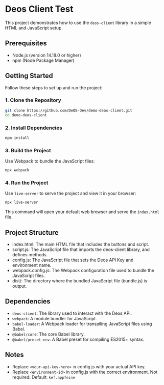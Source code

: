 
# Deos Client Test

This project demonstrates how to use the `deos-client` library in a simple HTML and JavaScript setup.

## Prerequisites

- Node.js (version 14.18.0 or higher)
- npm (Node Package Manager)

## Getting Started

Follow these steps to set up and run the project:

### 1. Clone the Repository

```bash
git clone https://github.com/DeOS-Dev/demo-deos-client.git
cd demo-deos-client
```

### 2. Install Dependencies

```bash
npm install
```

### 3. Build the Project

Use Webpack to bundle the JavaScript files:

```bash
npx webpack
```

### 4. Run the Project

Use `live-server` to serve the project and view it in your browser:

```bash
npx live-server
```

This command will open your default web browser and serve the `index.html` file.

## Project Structure

- index.html: The main HTML file that includes the buttons and script.
- script.js: The JavaScript file that imports the deos-client library, and defines methods.
- config.js: The JavaScript file that sets the Deos API Key and environment name.
- webpack.config.js: The Webpack configuration file used to bundle the JavaScript files.
- dist/: The directory where the bundled JavaScript file (bundle.js) is output.

## Dependencies

- `deos-client`: The library used to interact with the Deos API.
- `webpack`: A module bundler for JavaScript.
- `babel-loader`: A Webpack loader for transpiling JavaScript files using Babel.
- `@babel/core`: The core Babel library.
- `@babel/preset-env`: A Babel preset for compiling ES2015+ syntax.

## Notes

- Replace `<your-api-key-here>` in config.js with your actual API key.
- Replace `<environment-id>` in config.js with the correct environment. Not required. Default: `kef.appfeine`
